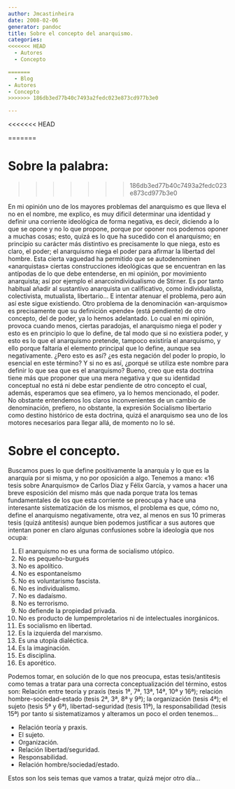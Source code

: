 ```yaml
---
author: Jmcastinheira
date: 2008-02-06
generator: pandoc
title: Sobre el concepto del anarquismo.
categories:
<<<<<<< HEAD
  - Autores
  - Concepto

=======
  - Blog
- Autores
- Concepto
>>>>>>> 186db3ed77b40c7493a2fedc023e873cd977b3e0

---
```


<<<<<<< HEAD

=======
# Sobre la palabra:
>>>>>>> 186db3ed77b40c7493a2fedc023e873cd977b3e0

En mi opinión uno de los mayores problemas del anarquismo es que lleva el no en el
nombre, me explico, es muy dificil determinar una identidad y definir
una corriente ideológica de forma negativa, es decir, diciendo a lo que
se opone y no lo que propone, porque por oponer nos podemos oponer a
muchas cosas; esto, quizá es lo que ha sucedido con el anarquismo; en
principio su carácter más distintivo es precisamente lo que niega, esto
es claro, el poder; el anarquismo niega el poder para afirmar la
libertad del hombre. Esta cierta vaguedad ha permitido que se
autodenominen «anarquistas» ciertas construcciones ideológicas que se
encuentran en las antípodas de lo que debe entenderse, en mi opinión,
por movimiento anarquista; así por ejemplo el anarcoindividualismo de
Stirner. Es por tanto habitual añadir al sustantivo anarquista un
calificativo, como individualista, colectivista, mutualista,
libertario... E intentar atenuar el problema, pero aún así este sigue
existiendo. Otro problema de la denominación «an-arquismo» es
precisamente que su definición «pende» (está pendiente) de otro
concepto, del de poder, ya lo hemos adelantado. Lo cual en mi opinión,
provoca cuando menos, ciertas paradojas, el anarquismo niega el poder y
esto es en principio lo que lo define, de tal modo que si no existiera
poder, y esto es lo que el anarquismo pretende, tampoco existiría el
anarquismo, y ello porque faltaría el elemento principal que lo define,
aunque sea negativamente. ¿Pero esto es así? ¿es esta negación del poder
lo propio, lo esencial en este término? Y si no es así, ¿porqué se
utiliza este nombre para definir lo que sea que es el anarquismo? Bueno,
creo que esta doctrína tiene más que proponer que una mera negativa y
que su identidad conceptual no está ni debe estar pendiente de otro
concepto el cual, además, esperamos que sea efímero, ya lo hemos
mencionado, el poder. No obstante entendemos los claros inconvenientes
de un cambio de denominación, prefiero, no obstante, la expresión
Socialismo libertario como destino histórico de esta doctrina, quizá el
anarquismo sea uno de los motores necesarios para llegar allá, de
momento no lo sé.

# Sobre el concepto.

Buscamos pues lo que define positivamente la anarquía y lo que es la
anarquía por si misma, y no por oposición a algo. Tenemos a mano: «16
tesis sobre Anarquismo» de Carlos Diaz y Félix García, y vamos a hacer
una breve esposición del mismo más que nada porque trata los temas
fundamentales de los que esta corriente se preocupa y hace una
interesante sistematización de los mismos, el problema es que, cómo no,
define el anarquismo negativamente, otra vez, al menos en sus 10
primeras tesis (quizá antitesis) aunque bien podemos justificar a sus
autores que intentan poner en claro algunas confusiones sobre la
ideología que nos ocupa:

1.  El anarquismo no es una forma de socialismo utópico.
2.  No es pequeño-burgués
3.  No es apolítico.
4.  No es espontaneísmo
5.  No es voluntarismo fascista.
6.  No es individualismo.
7.  No es dadaísmo.
8.  No es terrorismo.
9.  No defiende la propiedad privada.
10. No es producto de lumpemproletarios ni de intelectuales inorgánicos.
11. Es socialismo en libertad.
12. Es la izquierda del marxismo.
13. Es una utopía dialéctica.
14. Es la imaginación.
15. Es disciplina.
16. Es aporético.

Podemos tomar, en solución de lo que nos preocupa, estas tesis/antitesis como temas a tratar para una correcta conceptualización del término, estos son: Relación entre teoría y praxis (tesis 1ª, 7ª, 13ª, 14ª, 10ª y 16ª); relación hombre-sociedad-estado (tesis 2ª, 3ª, 8ª y 9ª); la organización (tesis 4ª); el sujeto (tesis 5ª y 6ª), libertad-seguridad (tesis 11ª), la responsabilidad (tesis 15ª) por tanto si sistematizamos y alteramos un poco el orden tenemos&#8230;  

- Relación teoría y praxis.
- El sujeto.
- Organización.
- Relación libertad/seguridad.
- Responsabilidad.
- Relación hombre/sociedad/estado.

Estos son los seis temas que vamos a tratar, quizá mejor otro día&#8230;

